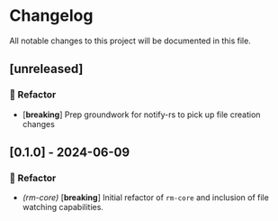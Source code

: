# Changelog

All notable changes to this project will be documented in this file.

## [unreleased]

### 🚜 Refactor

- [**breaking**] Prep groundwork for notify-rs to pick up file creation changes

## [0.1.0] - 2024-06-09

### 🚜 Refactor

- *(rm-core)* [**breaking**] Initial refactor of `rm-core` and inclusion of file watching capabilities.

<!-- generated by git-cliff -->
